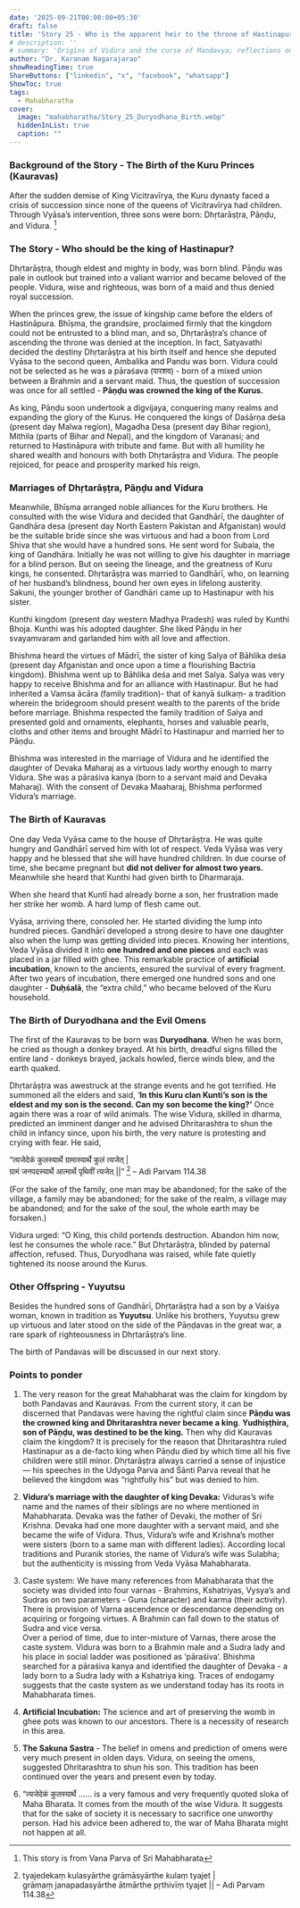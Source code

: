```yaml
---
date: '2025-09-21T00:00:00+05:30'
draft: false
title: 'Story 25 - Who is the apparent heir to the throne of Hastinapur?'
# description: ''
# summary: 'Origins of Vidura and the curse of Mandavya; reflections on dharma and niyoga'
author: "Dr. Karanam Nagarajarao"
showReadingTime: true
ShareButtons: ["linkedin", "x", "facebook", "whatsapp"]
ShowToc: true
tags:
  - Mahabharatha
cover:
  image: "mahabharatha/Story_25_Duryodhana_Birth.webp"
  hiddenInList: true
  caption: ""
---
```


### Background of the Story - The Birth of the Kuru Princes (Kauravas) 

After the sudden demise of King Vicitravīrya, the Kuru dynasty faced a crisis of succession since none of the queens of Vicitravīrya had children. Through Vyāsa’s intervention, three sons were born: Dhṛtarāṣṭra, Pāṇḍu, and Vidura. [^1]

### The Story - Who should be the king of Hastinapur?

Dhṛtarāṣṭra, though eldest and mighty in body, was born blind. Pāṇḍu was pale in outlook but trained into a valiant warrior and became beloved of the people. Vidura, wise and righteous, was born of a maid and thus denied royal succession.

When the princes grew, the issue of kingship came before the elders of Hastināpura. Bhīṣma, the grandsire, proclaimed firmly that the kingdom could not be entrusted to a blind man, and so, Dhṛtarāṣṭra’s chance of ascending the throne was denied at the inception. In fact, Satyavathi decided the destiny Dhṛtarāṣṭra at his birth itself and hence she deputed Vyāsa to the second queen, Ambalika and Pandu was born. Vidura could not be selected as he was a pāraśava (पारशव) - born of a mixed union between a Brahmin and a servant maid. Thus, the question of succession was once for all settled - **Pāṇḍu was crowned the king of the Kurus.**

As king, Pāṇḍu soon undertook a digvijaya, conquering many realms and expanding the glory of the Kurus. He conquered the kings of Daśārṇa deśa (present day Malwa region), Magadha Desa (present day Bihar region), Mithila (parts of Bihar and Nepal), and the kingdom of Varanasi; and returned to Hastināpura with tribute and fame. But with all humility he shared wealth and honours with both Dhṛtarāṣṭra and Vidura. The people rejoiced, for peace and prosperity marked his reign.

### Marriages of Dhṛtarāṣṭra, Pāṇḍu and Vidura

Meanwhile, Bhīṣma arranged noble alliances for the Kuru brothers. He consulted with the wise Vidura and decided that Gandhārī, the daughter of Gandhāra desa (present day North Eastern Pakistan and Afganistan) would be the suitable bride since she was virtuous and had a boon from Lord Shiva that she would have a hundred sons. He sent word for Subala, the king of Gandhāra. Initially he was not willing to give his daughter in marriage for a blind person. But on seeing the lineage, and the greatness of Kuru kings, he consented. Dhṛtarāṣṭra was married to Gandhārī, who, on learning of her husband’s blindness, bound her own eyes in lifelong austerity. Sakuni, the younger brother of Gandhāri came up to Hastinapur with his sister.

Kunthi kingdom (present day western Madhya Pradesh) was ruled by Kunthi Bhoja. Kunthi was his adopted daughter. She liked Pāṇḍu in her svayamvaram and garlanded him with all love and affection.

Bhishma heard the virtues of Mādrī, the sister of king Salya of Bāhlika deśa (present day Afganistan and once upon a time a flourishing Bactria kingdom). Bhishma went up to Bāhlika deśa and met Salya. Salya was very happy to receive Bhishma and for an alliance with Hastinapur. But he had inherited a Vamsa ācāra (family tradition)- that of kanyā śulkaṃ- a tradition wherein the bridegroom should present wealth to the parents of the bride before marriage. Bhishma respected the family tradition of Salya and presented gold and ornaments, elephants, horses and valuable pearls, cloths and other items and brought Mādrī to Hastinapur and married her to Pāṇḍu.

Bhishma was interested in the marriage of Vidura and he identified the daughter of Devaka Maharaj as a virtuous lady worthy enough to marry Vidura. She was a pāraśiva kanya (born to a servant maid and Devaka Maharaj). With the consent of Devaka Maaharaj, Bhishma performed Vidura’s marriage.

### The Birth of Kauravas

One day Veda Vyāsa came to the house of Dhṛtarāṣṭra. He was quite hungry and Gandhārī served him with lot of respect.  Veda Vyāsa was very happy and he blessed that she will have hundred children. In due course of time, she became pregnant but **did not deliver for almost two years.** Meanwhile she heard that Kunthi had given birth to Dharmaraja.

When she heard that Kuntī had already borne a son, her frustration made her strike her womb. A hard lump of flesh came out.

Vyāsa, arriving there, consoled her. He started dividing the lump into hundred pieces. Gandhārī developed a strong desire to have one daughter also when the lump was getting divided into pieces. Knowing her intentions, Veda Vyāsa divided it into **one hundred and one pieces** and each was placed in a jar filled with ghee. This remarkable practice of **artificial incubation**, known to the ancients, ensured the survival of every fragment. After two years of incubation, there emerged one hundred sons and one daughter - **Duḥśalā**, the “extra child,” who became beloved of the Kuru household.

### The Birth of Duryodhana and the Evil Omens

The first of the Kauravas to be born was **Duryodhana**. When he was born, he cried as though a donkey brayed. At his birth, dreadful signs filled the entire land - donkeys brayed, jackals howled, fierce winds blew, and the earth quaked.

Dhṛtarāṣṭra was awestruck at the strange events and he got terrified. He summoned all the elders and said, ‘**In this Kuru clan Kunti’s son is the eldest and my son is the second. Can my son become the king?’** Once again there was a roar of wild animals. The wise Vidura, skilled in dharma, predicted an imminent danger and he advised Dhritarashtra to shun the child in infancy since, upon his birth, the very nature is protesting and crying with fear. He said,

“त्यजेदेकं कुलस्यार्थे ग्रामास्यार्थे कुलं त्यजेत् |  
ग्रामं जनपदस्यार्थे आत्मार्थे पृथिवीं त्यजेत् ||” [^2] – Adi Parvam 114.38  

(For the sake of the family, one man may be abandoned; for the sake of the village, a family may be abandoned; for the sake of the realm, a village may be abandoned; and for the sake of the soul, the whole earth may be forsaken.)

Vidura urged: “O King, this child portends destruction. Abandon him now, lest he consumes the whole race.” But Dhṛtarāṣṭra, blinded by paternal affection, refused. Thus, Duryodhana was raised, while fate quietly tightened its noose around the Kurus.

### Other Offspring - Yuyutsu
Besides the hundred sons of Gandhārī, Dhṛtarāṣṭra had a son by a Vaiśya woman, known in tradition as **Yuyutsu**. Unlike his brothers, Yuyutsu grew up virtuous and later stood on the side of the Pāṇḍavas in the great war, a rare spark of righteousness in Dhṛtarāṣṭra’s line.

The birth of Pandavas will be discussed in our next story.

### Points to ponder

1. The very reason for the great Mahabharat was the claim for kingdom by both Pandavas and Kauravas. From the current story, it can be discerned that Pandavas were having the rightful claim since **Pāṇdu was the crowned king and Dhritarashtra never became a king**. **Yudhiṣṭhira, son of Pāṇḍu, was destined to be the king.** Then why did Kauravas claim the kingdom? It is precisely for the reason that Dhritarashtra ruled Hastinapur as a de-facto king when Pāṇḍu died by which time all his five children were still minor. Dhṛtarāṣṭra always carried a sense of injustice— his speeches in the Udyoga Parva and Śānti Parva reveal that he believed the kingdom was “rightfully his” but was denied to him.

2. **Vidura’s marriage with the daughter of king Devaka:** Viduras’s wife name and the names of their siblings are no where mentioned in Mahabharata. Devaka was the father of Devaki, the mother of Sri Krishna. Devaka had one more daughter with a servant maid, and she became the wife of Vidura. Thus, Vidura’s wife and Krishna’s mother were sisters (born to a same man with different ladies). According local traditions and Puranik stories, the name of Vidura’s wife was Sulabha; but the authenticity is missing from Veda Vyāsa Mahabharata.

3. Caste system: We have many references from Mahabharata that the society was divided into four varnas - Brahmins, Kshatriyas, Vysya’s and Sudras on two parameters - Guna (character) and karma (their activity). There is provision of Varna ascendence or descendance depending on acquiring or forgoing virtues. A Brahmin can fall down to the status of Sudra and vice versa.  
Over a period of time, due to inter-mixture of Varnas, there arose the caste system. Vidura was born to a Brahmin male and a Sudra lady and his place in social ladder was positioned as ‘pāraśiva’. Bhishma searched for a pāraśiva kanya and identified the daughter of Devaka - a lady born to a Sudra lady with a Kshatriya king. Traces of endogamy suggests that the caste system as we understand today has its roots in Mahabharata times.

4. **Artificial Incubation:** The science and art of preserving the womb in ghee pots was known to our ancestors. There is a necessity of research in this area.

5. **The Sakuna Sastra** - The belief in omens and prediction of omens were very much present in olden days. Vidura, on seeing the omens, suggested Dhritarashtra to shun his son. This tradition has been continued over the years and present even by today.

6. “त्यजेदेकं कुलस्यार्थे …… is a very famous and very frequently quoted sloka of Maha Bharata. It comes from the mouth of the wise Vidura. It suggests that for the sake of society it is necessary to sacrifice one unworthy person. Had his advice been adhered to, the war of Maha Bharata might not happen at all.

[^1]: This story is from Vana Parva of Sri Mahabharata  
[^2]: tyajedekaṃ kulasyārthe grāmāsyārthe kulaṃ tyajet |  
grāmaṃ janapadasyārthe ātmārthe pṛthivīṃ tyajet || – Adi Parvam 114.38

